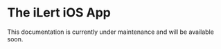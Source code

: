 # The iLert iOS App

This documentation is currently under maintenance and will be available soon.


